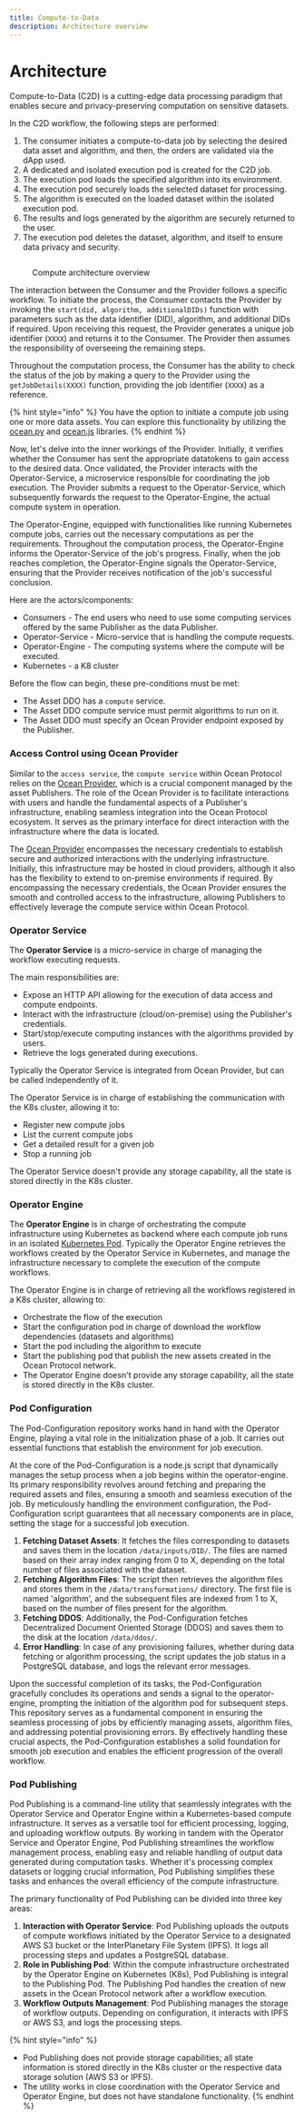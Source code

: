 ```yaml
---
title: Compute-to-Data
description: Architecture overview
---
```


# Architecture

Compute-to-Data (C2D) is a cutting-edge data processing paradigm that enables secure and privacy-preserving computation on sensitive datasets.

In the C2D workflow, the following steps are performed:

1. The consumer initiates a compute-to-data job by selecting the desired data asset and algorithm, and then, the orders are validated via the dApp used.
2. A dedicated and isolated execution pod is created for the C2D job.
3. The execution pod loads the specified algorithm into its environment.
4. The execution pod securely loads the selected dataset for processing.
5. The algorithm is executed on the loaded dataset within the isolated execution pod.
6. The results and logs generated by the algorithm are securely returned to the user.
7. The execution pod deletes the dataset, algorithm, and itself to ensure data privacy and security.

<figure><img src="../../.gitbook/assets/c2d/c2d_compute_job.png" alt=""><figcaption><p>Compute architecture overview</p></figcaption></figure>

The interaction between the Consumer and the Provider follows a specific workflow. To initiate the process, the Consumer contacts the Provider by invoking the `start(did, algorithm, additionalDIDs)` function with parameters such as the data identifier (DID), algorithm, and additional DIDs if required. Upon receiving this request, the Provider generates a unique job identifier (`XXXX`) and returns it to the Consumer. The Provider then assumes the responsibility of overseeing the remaining steps.

Throughout the computation process, the Consumer has the ability to check the status of the job by making a query to the Provider using the `getJobDetails(XXXX)` function, providing the job identifier (`XXXX`) as a reference.

{% hint style="info" %}
You have the option to initiate a compute job using one or more data assets. You can explore this functionality by utilizing the [ocean.py](../../data-scientists/ocean.py/README.md) and [ocean.js](../ocean.js/README.md) libraries.
{% endhint %}

Now, let's delve into the inner workings of the Provider. Initially, it verifies whether the Consumer has sent the appropriate datatokens to gain access to the desired data. Once validated, the Provider interacts with the Operator-Service, a microservice responsible for coordinating the job execution. The Provider submits a request to the Operator-Service, which subsequently forwards the request to the Operator-Engine, the actual compute system in operation.

The Operator-Engine, equipped with functionalities like running Kubernetes compute jobs, carries out the necessary computations as per the requirements. Throughout the computation process, the Operator-Engine informs the Operator-Service of the job's progress. Finally, when the job reaches completion, the Operator-Engine signals the Operator-Service, ensuring that the Provider receives notification of the job's successful conclusion.

Here are the actors/components:

* Consumers - The end users who need to use some computing services offered by the same Publisher as the data Publisher.
* Operator-Service - Micro-service that is handling the compute requests.
* Operator-Engine - The computing systems where the compute will be executed.
* Kubernetes - a K8 cluster

Before the flow can begin, these pre-conditions must be met:

* The Asset DDO has a `compute` service.
* The Asset DDO compute service must permit algorithms to run on it.
* The Asset DDO must specify an Ocean Provider endpoint exposed by the Publisher.

### Access Control using Ocean Provider

Similar to the `access service`, the `compute service` within Ocean Protocol relies on the [Ocean Provider](../provider/README.md), which is a crucial component managed by the asset Publishers. The role of the Ocean Provider is to facilitate interactions with users and handle the fundamental aspects of a Publisher's infrastructure, enabling seamless integration into the Ocean Protocol ecosystem. It serves as the primary interface for direct interaction with the infrastructure where the data is located.

The [Ocean Provider](../provider/README.md) encompasses the necessary credentials to establish secure and authorized interactions with the underlying infrastructure. Initially, this infrastructure may be hosted in cloud providers, although it also has the flexibility to extend to on-premise environments if required. By encompassing the necessary credentials, the Ocean Provider ensures the smooth and controlled access to the infrastructure, allowing Publishers to effectively leverage the compute service within Ocean Protocol.

### Operator Service

The **Operator Service** is a micro-service in charge of managing the workflow executing requests.

The main responsibilities are:

* Expose an HTTP API allowing for the execution of data access and compute endpoints.
* Interact with the infrastructure (cloud/on-premise) using the Publisher's credentials.
* Start/stop/execute computing instances with the algorithms provided by users.
* Retrieve the logs generated during executions.

Typically the Operator Service is integrated from Ocean Provider, but can be called independently of it.

The Operator Service is in charge of establishing the communication with the K8s cluster, allowing it to:

* Register new compute jobs
* List the current compute jobs
* Get a detailed result for a given job
* Stop a running job

The Operator Service doesn't provide any storage capability, all the state is stored directly in the K8s cluster.

### Operator Engine

The **Operator Engine** is in charge of orchestrating the compute infrastructure using Kubernetes as backend where each compute job runs in an isolated [Kubernetes Pod](https://kubernetes.io/docs/concepts/workloads/pods/). Typically the Operator Engine retrieves the workflows created by the Operator Service in Kubernetes, and manage the infrastructure necessary to complete the execution of the compute workflows.

The Operator Engine is in charge of retrieving all the workflows registered in a K8s cluster, allowing to:

* Orchestrate the flow of the execution
* Start the configuration pod in charge of download the workflow dependencies (datasets and algorithms)
* Start the pod including the algorithm to execute
* Start the publishing pod that publish the new assets created in the Ocean Protocol network.
* The Operator Engine doesn't provide any storage capability, all the state is stored directly in the K8s cluster.

### Pod Configuration

The Pod-Configuration repository works hand in hand with the Operator Engine, playing a vital role in the initialization phase of a job. It carries out essential functions that establish the environment for job execution.

At the core of the Pod-Configuration is a node.js script that dynamically manages the setup process when a job begins within the operator-engine. Its primary responsibility revolves around fetching and preparing the required assets and files, ensuring a smooth and seamless execution of the job. By meticulously handling the environment configuration, the Pod-Configuration script guarantees that all necessary components are in place, setting the stage for a successful job execution.

1. **Fetching Dataset Assets**: It fetches the files corresponding to datasets and saves them in the location `/data/inputs/DID/`. The files are named based on their array index ranging from 0 to X, depending on the total number of files associated with the dataset.
2. **Fetching Algorithm Files**: The script then retrieves the algorithm files and stores them in the `/data/transformations/` directory. The first file is named 'algorithm', and the subsequent files are indexed from 1 to X, based on the number of files present for the algorithm.
3. **Fetching DDOS**: Additionally, the Pod-Configuration fetches Decentralized Document Oriented Storage (DDOS) and saves them to the disk at the location `/data/ddos/`.
4. **Error Handling**: In case of any provisioning failures, whether during data fetching or algorithm processing, the script updates the job status in a PostgreSQL database, and logs the relevant error messages.

Upon the successful completion of its tasks, the Pod-Configuration gracefully concludes its operations and sends a signal to the operator-engine, prompting the initiation of the algorithm pod for subsequent steps. This repository serves as a fundamental component in ensuring the seamless processing of jobs by efficiently managing assets, algorithm files, and addressing potential provisioning errors. By effectively handling these crucial aspects, the Pod-Configuration establishes a solid foundation for smooth job execution and enables the efficient progression of the overall workflow.

### Pod Publishing

Pod Publishing is a command-line utility that seamlessly integrates with the Operator Service and Operator Engine within a Kubernetes-based compute infrastructure. It serves as a versatile tool for efficient processing, logging, and uploading workflow outputs. By working in tandem with the Operator Service and Operator Engine, Pod Publishing streamlines the workflow management process, enabling easy and reliable handling of output data generated during computation tasks. Whether it's processing complex datasets or logging crucial information, Pod Publishing simplifies these tasks and enhances the overall efficiency of the compute infrastructure.

The primary functionality of Pod Publishing can be divided into three key areas:

1. **Interaction with Operator Service**: Pod Publishing uploads the outputs of compute workflows initiated by the Operator Service to a designated AWS S3 bucket or the InterPlanetary File System (IPFS). It logs all processing steps and updates a PostgreSQL database.
2. **Role in Publishing Pod**: Within the compute infrastructure orchestrated by the Operator Engine on Kubernetes (K8s), Pod Publishing is integral to the Publishing Pod. The Publishing Pod handles the creation of new assets in the Ocean Protocol network after a workflow execution.
3. **Workflow Outputs Management**: Pod Publishing manages the storage of workflow outputs. Depending on configuration, it interacts with IPFS or AWS S3, and logs the processing steps.

{% hint style="info" %}
* Pod Publishing does not provide storage capabilities; all state information is stored directly in the K8s cluster or the respective data storage solution (AWS S3 or IPFS).
* The utility works in close coordination with the Operator Service and Operator Engine, but does not have standalone functionality.
{% endhint %}
